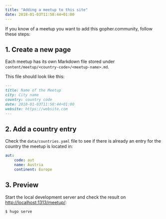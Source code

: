 ```yaml
---
title: "Adding a meetup to this site"
date: 2018-01-03T11:58:44+01:00
---
```


If you know of a meetup you want to add this gopher.community, follow these
steps:

## 1. Create a new page

Each meetup has its own Markdown file stored under
`content/meetup/<country-code>/<meetup-name>.md`.

This file should look like this:

```markdown
---
title: Name of the Meetup
city: City name
country: country code
date: 2018-01-03T11:58:44+01:00
website: https://website.com
---
```

## 2. Add a country entry

Check the `data/countries.yaml` file to see if there is already an entry for
the country the meetup is located in:

```yaml
aut:
    code: aut
    name: Austria
    continent: Europe
```

## 3. Preview

Start the local development server and check the result on
<http://localhost:1313/meetup/>:

```bash
$ hugo serve
```
